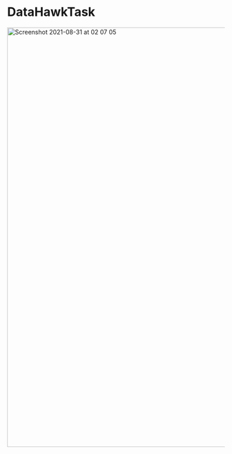 # DataHawkTask
<img width="973" alt="Screenshot 2021-08-31 at 02 07 05" src="https://user-images.githubusercontent.com/69386343/131421770-c56c0a59-c577-4d38-b8d8-2f2094e028ad.png">
